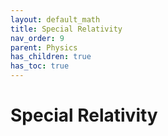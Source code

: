 ```yaml
---
layout: default_math
title: Special Relativity
nav_order: 9
parent: Physics
has_children: true
has_toc: true
---
```


# Special Relativity

